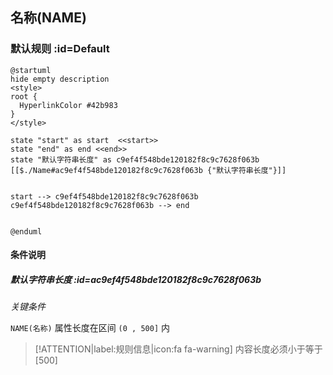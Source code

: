 ## 名称(NAME) <!-- {docsify-ignore-all} -->

   

### 默认规则 :id=Default

```plantuml
@startuml
hide empty description
<style>
root {
  HyperlinkColor #42b983
}
</style>

state "start" as start  <<start>>
state "end" as end <<end>>
state "默认字符串长度" as c9ef4f548bde120182f8c9c7628f063b [[$./Name#ac9ef4f548bde120182f8c9c7628f063b {"默认字符串长度"}]]


start --> c9ef4f548bde120182f8c9c7628f063b 
c9ef4f548bde120182f8c9c7628f063b --> end 


@enduml
```

#### 条件说明

##### 默认字符串长度 :id=ac9ef4f548bde120182f8c9c7628f063b


*关键条件*


`NAME(名称)` 属性长度在区间 `(0 , 500]` 内

> [!ATTENTION|label:规则信息|icon:fa fa-warning]
> 内容长度必须小于等于[500]







